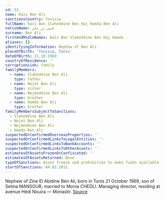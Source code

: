 ```yaml
---
id: 51
name: Kaïs Ben Ali
sanctionsCountry: Tunisia
fullName: Kaïs Ben Slaheddine Ben Haj Hamda Ben Ali
nativeName: قيس بن علي
surname: Ben Ali
firstAndMidleNames: Kaïs Ben Slaheddine Ben Haj Hamda
aliases: []
identifyingInformation: Nephew of Ben Ali
placeOfBirth: 'Tunisia, Tunis'
dateOfBirth: 21.10.1969
countryOfResidence: ''
corruptionLink: family
familyMembers:
  - name: Slaheddine Ben Ali
    type: father
  - name: Nejet Ben Ali
    type: sister
  - name: Nejmeddine Ben Ali
    type: brother
  - name: Hamda Ben Ali
    type: brother
familyMembersSubjectToSanctions:
  - Slaheddine Ben Ali
  - Nejet Ben Ali
  - Nejmeddine Ben Ali
  - Hamda Ben Ali
suspectedOrConfirmedOverseasProperties: ''
suspectedOrConfirmedLinksToLegalEntities: ''
suspectedOrConfirmedLinksToBankAccounts: ''
suspectedOrConfirmedLinksToOtherAssets: ''
estimatesOfAssetsFrozenOrConfiscated: ''
estimatesOfAssetsReturned: None
typeOfSanctions: Asset freeze and prohibition to make funds available
startOfSanctions: 04.02.2011
---
```

Nephew of Zine El Abidine Ben Ali, born in Tunis 21 October 1969, son of Selma 
MANSOUR, married to Monia CHEDLI. Managing director, residing at avenue Hédi 
Nouira — Monastir. 
[Source](https://eur-lex.europa.eu/legal-content/EN/TXT/?uri=CELEX:02011D0072-20170128)
